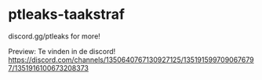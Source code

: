 # ptleaks-taakstraf
discord.gg/ptleaks for more!

Preview:
Te vinden in de discord!
https://discord.com/channels/1350640767130927125/1351915997090676797/1351916100673208373
